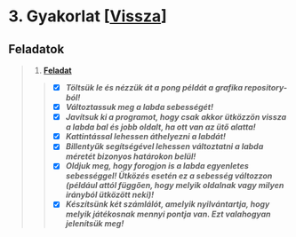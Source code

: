 # 3. Gyakorlat [[Vissza](https://github.com/OraveczJozsef/ME_BRZGJZ/tree/main/Sz%C3%A1m%C3%ADt%C3%B3g%C3%A9pi%20Grafika/Gyakorlati%20Feladatok)]
## Feladatok
> 1. **[Feladat](https://github.com/OraveczJozsef/Miskolci_Egyetem/tree/main/Sz%C3%A1m%C3%ADt%C3%B3g%C3%A9pi%20Grafika/Gyakorlati%20Feladatok/3.%20Gyakorlat/1%20Feladat)**
> > - [x] ***Töltsük le és nézzük át a pong példát a grafika repository-ból!***
> > - [x] ***Változtassuk meg a labda sebességét!***
> > - [x] ***Javítsuk ki a programot, hogy csak akkor ütközzön vissza a labda bal és jobb oldalt, ha ott van az ütő alatta!***
> > - [x] ***Kattintással lehessen áthelyezni a labdát!***
> > - [x] ***Billentyűk segítségével lehessen változtatni a labda méretét bizonyos határokon belül!***
> > - [x] ***Oldjuk meg, hogy forogjon is a labda egyenletes sebességgel! Ütközés esetén ez a sebesség változzon (például attól függően, hogy melyik oldalnak vagy milyen irányból ütközött neki)!***
> > - [x] ***Készítsünk két számlálót, amelyik nyilvántartja, hogy melyik játékosnak mennyi pontja van. Ezt valahogyan jelenítsük meg!***